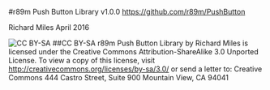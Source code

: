 #r89m Push Button Library v1.0.0
https://github.com/r89m/PushButton

Richard Miles April 2016

![CC BY-SA](http://mirrors.creativecommons.org/presskit/buttons/88x31/png/by-sa.png)
##CC BY-SA
r89m Push Button Library by Richard Miles is licensed under the Creative Commons Attribution-ShareAlike 3.0 Unported License. To view a copy of this license, visit http://creativecommons.org/licenses/by-sa/3.0/ or send a letter to:
Creative Commons
444 Castro Street, Suite 900
Mountain View, CA 94041  
